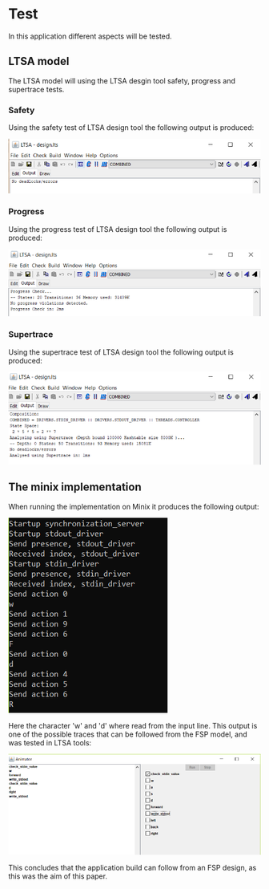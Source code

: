 # Test

In this application different aspects will be tested.

## LTSA model

The LTSA model will using the LTSA desgin tool safety, progress and supertrace tests.

### Safety

Using the safety test of LTSA design tool the following output is produced:

![Safety test](../img/safety.png)

### Progress

Using the progress test of LTSA design tool the following output is produced:

![Progress test](../img/progress.png)

### Supertrace

Using the supertrace test of LTSA design tool the following output is produced:

![Supertrace test](../img/supertrace.png)

## The minix implementation

When running the implementation on Minix it produces the following output:

![Minix run test](../img/output.png)

Here the character 'w' and 'd' where read from the input line. This output is one of the possible traces that can be followed from the FSP model, and was tested in LTSA tools:

![LTSA tool trace](../img/ltsa_output.png)

This concludes that the application build can follow from an FSP design, as this was the aim of this paper.